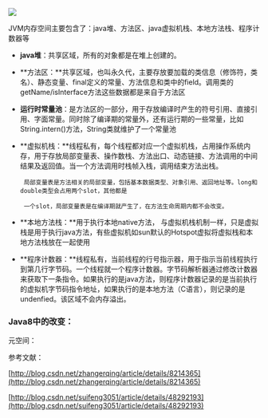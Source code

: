 ![](http://img.blog.csdn.net/20150908154704495)

JVM内存空间主要包含了：java堆、方法区、java虚拟机栈、本地方法栈、程序计数器等

* **java堆**：共享区域，所有的对象都是在堆上创建的。

* **方法区：**共享区域，也叫永久代，主要存放要加载的类信息（修饰符，类名）、静态变量、final定义的常量、方法信息和类中的field。调用类的  getName/isInterface方法这些数据都是来自于方法区

* **运行时常量池**：是方法区的一部分，用于存放编译时产生的符号引用、直接引用、字面常量。同时除了编译期的常量外，还有运行期的一些常量，比如String.intern\(\)方法，String类就维护了一个常量池

* **虚拟机栈：**线程私有，每个线程都对应一个虚拟机栈，占用操作系统内存，用于存放局部变量表、操作数栈、方法出口、动态链接、方法调用的中间结果及返回值。当一个方法调用时栈帧入栈，调用结束方法出栈。

  ```
   局部变量表是方法相关的局部变量，包括基本数据类型、对象引用、返回地址等。long和double类型会占用两个slot，其他都是 

   一个slot，局部变量表是在编译期就产生了，在方法生命周期内都不会改变。
  ```

* **本地方法栈：**用于执行本地native方法， 与虚拟机栈机制一样，只是虚拟栈是用于执行java方法，有些虚拟机如sun默认的Hotspot虚拟将虚拟栈和本地方法栈放在一起使用

* **程序计数器：**线程私有，当前线程的行号指示器，用于指示当前线程执行到第几行字节码。一个线程就一个程序计数器。字节码解析器通过修改计数器来获取下一条指令。如果执行的是java方法，则程序计数器记录的是当前执行的虚拟机字节码指令地址，如果执行的是本地方法（C语言），则记录的是undenfied。该区域不会内存溢出。

### Java8中的改变：

元空间：

参考文献：

[http://blog.csdn.net/zhangerqing/article/details/8214365](http://blog.csdn.net/zhangerqing/article/details/8214365)

[http://blog.csdn.net/suifeng3051/article/details/48292193](http://blog.csdn.net/suifeng3051/article/details/48292193)

